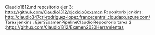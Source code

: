 Claudio1812.md  repositorio ejer 3:  https://github.com/Claudio1812/ejecicio3examen  Repositorio jenkins:  http://claudio347crl-rodriguez-lopez.francecentral.cloudapp.azure.com/ Tarea jenkins :  Ejer3ExamenPipelineClaudio Repositorio tarea 2 :https://github.com/Claudio1812/Examen2020Herramientas
